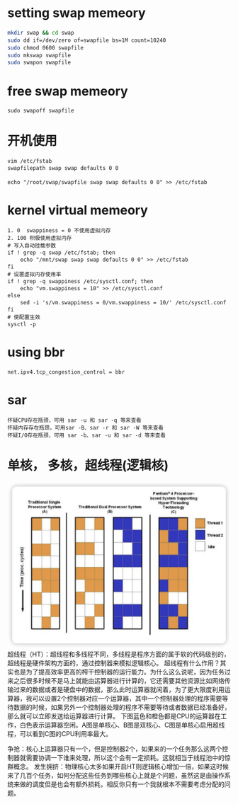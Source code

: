 # setting swap memeory
```bash
mkdir swap && cd swap
sudo dd if=/dev/zero of=swapfile bs=1M count=10240
sudo chmod 0600 swapfile
sudo mkswap swapfile
sudo swapon swapfile

``` 

# free swap memeory
```
sudo swapoff swapfile
```

# 开机使用 
```
vim /etc/fstab
swapfilepath swap swap defaults 0 0

echo "/root/swap/swapfile swap swap defaults 0 0" >> /etc/fstab
```

# kernel virtual memeory
```
1. 0  swappiness = 0 不使用虚拟内存
2. 100 积极使用虚拟内存
# 写入自动挂载参数
if ! grep -q swap /etc/fstab; then
    echo "/mnt/swap swap swap defaults 0 0" >> /etc/fstab
fi
# 设置虚拟内存使用率
if ! grep -q swappiness /etc/sysctl.conf; then
    echo "vm.swappiness = 10" >> /etc/sysctl.conf
else
    sed -i 's/vm.swappiness = 0/vm.swappiness = 10/' /etc/sysctl.conf
fi
# 使配置生效
sysctl -p

```

# using bbr
```
net.ipv4.tcp_congestion_control = bbr

```

# sar
```
怀疑CPU存在瓶颈，可用 sar -u 和 sar -q 等来查看
怀疑内存存在瓶颈，可用sar -B、sar -r 和 sar -W 等来查看
怀疑I/O存在瓶颈，可用 sar -b、sar -u 和 sar -d 等来查看
```

# 单核， 多核，超线程(逻辑核)
![Alt text](image-4.png)
超线程（HT）：超线程和多线程不同，多线程是程序方面的属于软的代码级别的，超线程是硬件架构方面的，通过控制器来模拟逻辑核心。
超线程有什么作用？其实也是为了提高效率更高的榨干控制器的运行能力。为什么这么说呢，因为任务过来之后很多时候不是马上就能由运算器进行计算的，它还需要其他资源比如网络传输过来的数据或者是硬盘中的数据，那么此时运算器就闲着，为了更大限度利用运算器，我可以设置2个控制器对应一个运算器，其中一个控制器处理的程序需要等待数据的时候，如果另外一个控制器处理的程序不需要等待或者数据已经准备好，那么就可以立即发送给运算器进行计算。
下图蓝色和橙色都是CPU的运算器在工作，白色表示运算器空闲。A图是单核心、B图是双核心、C图是单核心启用超线程，可以看到C图的CPU利用率最大。


争抢：核心上运算器只有一个，但是控制器2个，如果来的一个任务那么这两个控制器就需要协调一下谁来处理，所以这个会有一定损耗。这就相当于线程池中的惊群概念。
发生拥挤：物理核心太多如果开启HT则逻辑核心增加一倍，如果这时候来了几百个任务，如何分配这些任务到哪些核心上就是个问题，虽然这是由操作系统来做的调度但是也会有额外损耗，相反你只有一个我就根本不需要考虑分配的问题。
